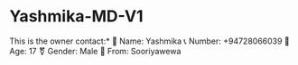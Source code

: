 # Yashmika-MD-V1
This is the owner contact:*  👤 Name: Yashmika 📞 Number: +94728066039 🎂 Age: 17 ⚧ Gender: Male 🏡 From: Sooriyawewa
